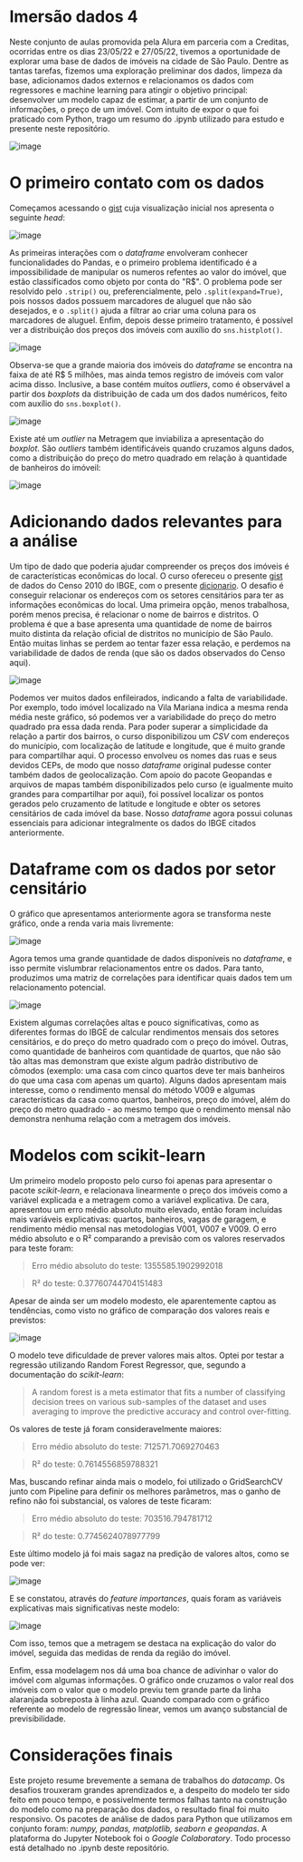 # Imersão dados 4
Neste conjunto de aulas promovida pela Alura em parceria com a Creditas, ocorridas entre os dias 23/05/22 e 27/05/22, tivemos a oportunidade de explorar uma base de dados de imóveis na cidade de São Paulo. Dentre as tantas tarefas, fizemos uma exploração preliminar dos dados, limpeza da base, adicionamos dados externos e relacionamos os dados com regressores e machine learning para atingir o objetivo principal: desenvolver um modelo capaz de estimar, a partir de um conjunto de informações, o preço de um imóvel. Com intuito de expor o que foi praticado com Python, trago um resumo do .ipynb utilizado para estudo e presente neste repositório.

![image](https://user-images.githubusercontent.com/99848777/171287224-9762fdf2-abd4-4584-9ef4-17c729a0670e.png)

# O primeiro contato com os dados
Começamos acessando o [gist](https://gist.githubusercontent.com/tgcsantos/3bdb29eba6ce391e90df2b72205ba891/raw/22fa920e80c9fa209a9fccc8b52d74cc95d1599b/dados_imoveis.csv) cuja visualização inicial nos apresenta o seguinte *head*:

![image](https://user-images.githubusercontent.com/99848777/171492516-4519f01c-23e6-48fc-aabf-ab761809e04e.png)

As primeiras interações com o *dataframe* envolveram conhecer funcionalidades do Pandas, e o primeiro problema identificado é a impossibilidade de manipular os numeros refentes ao valor do imóvel, que estão classificados como objeto por conta do "R$". O problema pode ser resolvido pelo ``.strip()`` ou, preferencialmente, pelo ``.split(expand=True)``, pois nossos dados possuem marcadores de aluguel que não são desejados, e o `.split()` ajuda a filtrar ao criar uma coluna para os marcadores de aluguel. Enfim, depois desse primeiro tratamento, é possível ver a distribuição dos preços dos imóveis com auxílio do `sns.histplot()`.

![image](https://user-images.githubusercontent.com/99848777/171509418-9bdd6d2f-096b-4376-a7a0-a65fc12b96d9.png)

Observa-se que a grande maioria dos imóveis do *dataframe* se encontra na faixa de até R$ 5 milhões, mas ainda temos registro de imóveis com valor acima disso. Inclusive, a base contém muitos *outliers*, como é observável a partir dos *boxplots* da distribuição de cada um dos dados numéricos, feito com auxílio do `sns.boxplot()`.

![image](https://user-images.githubusercontent.com/99848777/171511074-95c3beee-04a7-4ec3-a30d-ffcdda04403b.png)

Existe até um *outlier* na Metragem que inviabiliza a apresentação do *boxplot*. São *outliers* também identificáveis quando cruzamos alguns dados, como a distribuição do preço do metro quadrado em relação à quantidade de banheiros do imóveil:

![image](https://user-images.githubusercontent.com/99848777/171511689-9987f163-14aa-4e3f-a900-56fb15774fdb.png)

# Adicionando dados relevantes para a análise
Um tipo de dado que poderia ajudar compreender os preços dos imóveis é de características econômicas do local. O curso ofereceu o presente [gist](https://gist.githubusercontent.com/tgcsantos/85f8c7b0a2edbc3e27fcad619b37d886/raw/a4954781e6bca9cb804062a3eea0b3b84679daf4/Basico_SP1.csv) de dados do Censo 2010 do IBGE, com o presente [dicionario](https://drive.google.com/file/d/1WVTqfKtHOOk5X1AWaSOn6NLaO7cix2m4/view). O desafio é conseguir relacionar os endereços com os setores censitários para ter as informações econômicas do local.
Uma primeira opção, menos trabalhosa, porém menos precisa, é relacionar o nome de bairros e distritos. O problema é que a base apresenta uma quantidade de nome de bairros muito distinta da relação oficial de distritos no município de São Paulo. Então muitas linhas se perdem ao tentar fazer essa relação, e perdemos na variabilidade de dados de renda (que são os dados observados do Censo aqui).

![image](https://user-images.githubusercontent.com/99848777/171516049-133ab197-7d9e-4c75-a0d8-7f31e7deb51e.png)

Podemos ver muitos dados enfileirados, indicando a falta de variabilidade. Por exemplo, todo imóvel localizado na Vila Mariana indica a mesma renda média neste gráfico, só podemos ver a variabilidade do preço do metro quadrado pra essa dada renda. Para poder superar a simplicidade da relação a partir dos bairros, o curso disponibilizou um *CSV* com endereços do município, com localização de latitude e longitude, que é muito grande para compartilhar aqui. O processo envolveu os nomes das ruas e seus devidos CEPs, de modo que nosso *dataframe* original pudesse conter também dados de geolocalização.
Com apoio do pacote Geopandas e arquivos de mapas também disponibilizados pelo curso (e igualmente muito grandes para compartilhar por aqui), foi possível localizar os pontos gerados pelo cruzamento de latitude e longitude e obter os setores censitários de cada imóvel da base. Nosso *dataframe* agora possui colunas essenciais para adicionar integralmente os dados do IBGE citados anteriormente.

# Dataframe com os dados por setor censitário

O gráfico que apresentamos anteriormente agora se transforma neste gráfico, onde a renda varia mais livremente:

![image](https://user-images.githubusercontent.com/99848777/171519088-c35d101b-1ff3-45e0-8bb0-baecfa908296.png)

Agora temos uma grande quantidade de dados disponíveis no *dataframe*, e isso permite vislumbrar relacionamentos entre os dados. Para tanto, produzimos uma matriz de correlações para identificar quais dados tem um relacionamento potencial.

![image](https://user-images.githubusercontent.com/99848777/171522658-204ce608-fb5a-4cb9-8821-61e0f0cc93b0.png)

Existem algumas correlações altas e pouco significativas, como as diferentes formas do IBGE de calcular rendimentos mensais dos setores censitários, e do preço do metro quadrado com o preço do imóvel. Outras, como quantidade de banheiros com quantidade de quartos, que não são tão altas mas demonstram que existe algum padrão distributivo de cômodos (exemplo: uma casa com cinco quartos deve ter mais banheiros do que uma casa com apenas um quarto). Alguns dados apresentam mais interesse, como o rendimento mensal do método V009 e algumas características da casa como quartos, banheiros, preço do imóvel, além do preço do metro quadrado - ao mesmo tempo que o rendimento mensal não demonstra nenhuma relação com a metragem dos imóveis.

# Modelos com scikit-learn

Um primeiro modelo proposto pelo curso foi apenas para apresentar o pacote *scikit-learn*, e relacionava linearmente o preço dos imóveis como a variável explicada e a metragem como a variável explicativa. De cara, apresentou um erro médio absoluto muito elevado, então foram incluídas mais variáveis explicativas: quartos, banheiros, vagas de garagem, e rendimento médio mensal nas metodologias V001, V007 e V009. O erro médio absoluto e o R² comparando a previsão com os valores reservados para teste foram:
>Erro médio absoluto do teste: 1355585.1902992018

>R² do teste: 0.37760744704151483

Apesar de ainda ser um modelo modesto, ele aparentemente captou as tendências, como visto no gráfico de comparação dos valores reais e previstos:

![image](https://user-images.githubusercontent.com/99848777/171526394-7aa5ed57-a077-4793-9c12-d15c237e68bc.png)

O modelo teve dificuldade de prever valores mais altos. Optei por testar a regressão utilizando Random Forest Regressor, que, segundo a documentação do *scikit-learn*:
>A random forest is a meta estimator that fits a number of classifying decision trees on various sub-samples of the dataset and uses averaging to improve the predictive accuracy and control over-fitting.

Os valores de teste já foram consideravelmente maiores:

>Erro médio absoluto do teste: 712571.7069270463

>R² do teste: 0.7614556859788321

Mas, buscando refinar ainda mais o modelo, foi utilizado o GridSearchCV junto com Pipeline para definir os melhores parâmetros, mas o ganho de refino não foi substancial, os valores de teste ficaram:

>Erro médio absoluto do teste: 703516.794781712

>R² do teste: 0.7745624078977799

Este último modelo já foi mais sagaz na predição de valores altos, como se pode ver:

![image](https://user-images.githubusercontent.com/99848777/171527124-d317e05c-9f31-4f5b-bd65-5cd2483f406d.png)

E se constatou, através do *feature importances*, quais foram as variáveis explicativas mais significativas neste modelo:

![image](https://user-images.githubusercontent.com/99848777/171527236-b585d024-b9a3-44c3-aaec-d11e83ef5cca.png)



Com isso, temos que a metragem se destaca na explicação do valor do imóvel, seguida das medidas de renda da região do imóvel.

Enfim, essa modelagem nos dá uma boa chance de adivinhar o valor do imóvel com algumas informações. O gráfico onde cruzamos o valor real dos imóveis com o valor que o modelo previu tem grande parte da linha alaranjada sobreposta à linha azul. Quando comparado com o gráfico referente ao modelo de regressão linear, vemos um avanço substancial de previsibilidade.

# Considerações finais

Este projeto resume brevemente a semana de trabalhos do *datacamp*. Os desafios trouxeram grandes aprendizados e, a despeito do modelo ter sido feito em pouco tempo, e possivelmente termos falhas tanto na construção do modelo como na preparação dos dados, o resultado final foi muito responsivo. Os pacotes de análise de dados para Python que utilizamos em conjunto foram: *numpy, pandas, matplotlib, seaborn e geopandas*. A plataforma do Jupyter Notebook foi o *Google Colaboratory*. Todo processo está detalhado no .ipynb deste repositório.
